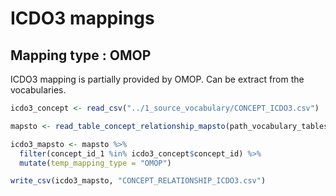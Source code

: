 ICDO3 mappings
================

## Mapping type : OMOP

ICDO3 mapping is partially provided by OMOP. Can be extract from the
vocabularies.

``` r
icdo3_concept <- read_csv("../1_source_vocabulary/CONCEPT_ICDO3.csv")

mapsto <- read_table_concept_relationship_mapsto(path_vocabulary_tables)

icdo3_mapsto <- mapsto %>% 
  filter(concept_id_1 %in% icdo3_concept$concept_id) %>% 
  mutate(temp_mapping_type = "OMOP")
```

``` r
write_csv(icdo3_mapsto, "CONCEPT_RELATIONSHIP_ICDO3.csv")
```
